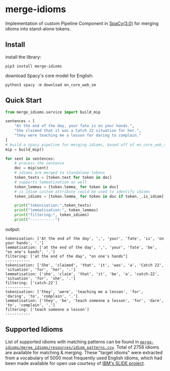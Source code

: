 # merge-idioms

Implementation of custom Pipeline Component in [SpaCy(3.0)](https://nightly.spacy.io) for merging idioms into stand-alone tokens.

## Install

install the library:
```
pip3 install merge-idioms
```
download Spacy's core model for English:
```
python3 spacy -m download en_core_web_sm
```

## Quick Start
```python
from merge_idioms.service import build_mip

sentences = [
    "At the end of the day, your fate is on your hands.",
    "She claimed that it was a Catch 22 situation for her.",
    "they were teaching me a lesson for daring to complain."
]
# build a spacy pipeline for merging idioms, based off of en_core_web_sm model
mip = build_mip()

for sent in sentences:
    # process the sentence
    doc = mip(sent)
    # idioms are merged to standalone tokens
    token_texts = [token.text for token in doc]
    # supports lemmatization as well
    token_lemmas = [token.lemma_ for token in doc]
    # is_idiom custom attribute could be used to identify idioms
    token_idioms = [token.lemma_ for token in doc if token._.is_idiom]

    print("tokenisation:",token_texts)
    print("lemmatisation:", token_lemmas)
    print("filtering:", token_idioms)
    print("-----------")

```
output:
```
tokenisation: ['At the end of the day', ',', 'your', 'fate', 'is', 'on your hands', '.']
lemmatisation: ['at the end of the day', ',', 'your', 'fate', 'be', "on one's hands", '.']
filtering: ['at the end of the day', "on one's hands"]
-----------
tokenisation: ['She', 'claimed', 'that', 'it', 'was', 'a', 'Catch 22', 'situation', 'for', 'her', '.']
lemmatisation: ['she', 'claim', 'that', 'it', 'be', 'a', 'catch-22', 'situation', 'for', 'she', '.']
filtering: ['catch-22']
-----------
tokenisation: ['they', 'were', 'teaching me a lesson', 'for', 'daring', 'to', 'complain', '.']
lemmatisation: ['they', 'be', 'teach someone a lesson', 'for', 'dare', 'to', 'complain', '.']
filtering: ['teach someone a lesson']
-----------
```

## Supported Idioms
List of supported idioms with matching patterns can be found in [`merge-idioms/merge_idioms/resources/idiom_patterns.csv`](https://github.com/eubinecto/merge-idioms/blob/main/merge_idioms/resources/idiom_patterns.csv). Total of 2758 idioms are available for
matching & merging. These "target idioms" were extracted from a vocabulary of 5000 most 
frequently used English idioms, which had been made available for open use courtesy of [IBM's SLIDE project](https://developer.ibm.com/exchanges/data/all/sentiment-lexicon-of-idiomatic-expressions/). 
